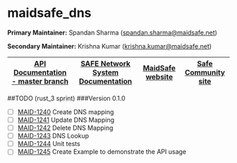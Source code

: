 # maidsafe_dns

**Primary Maintainer:**     Spandan Sharma (spandan.sharma@maidsafe.net)

**Secondary Maintainer:**   Krishna Kumar (krishna.kumar@maidsafe.net)


| [API Documentation - master branch](http://maidsafe.net/maidsafe_dns/master) | [SAFE Network System Documentation](http://systemdocs.maidsafe.net) | [MaidSafe website](http://maidsafe.net) | [Safe Community site](https://forum.safenetwork.io) |
|:------:|:-------:|:-------:|:-------:|

##TODO (rust_3 sprint)
###Version 0.1.0
- [ ] [MAID-1240](https://maidsafe.atlassian.net/browse/MAID-1240) Create DNS mapping
- [ ] [MAID-1241](https://maidsafe.atlassian.net/browse/MAID-1241) Update DNS Mapping
- [ ] [MAID-1242](https://maidsafe.atlassian.net/browse/MAID-1242) Delete DNS Mapping
- [ ] [MAID-1243](https://maidsafe.atlassian.net/browse/MAID-1243) DNS Lookup
- [ ] [MAID-1244](https://maidsafe.atlassian.net/browse/MAID-1244) Unit tests
- [ ] [MAID-1245](https://maidsafe.atlassian.net/browse/MAID-1245) Create Example to demonstrate the API usage
